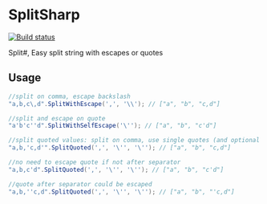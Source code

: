# SplitSharp

[![Build status](https://ci.appveyor.com/api/projects/status/2c7ola6p5e3t6nlh?svg=true)](https://ci.appveyor.com/project/304NotModified/splitsharp)

Split#, Easy split string with escapes or quotes

## Usage

```c#
//split on comma, escape backslash
"a,b,c\,d".SplitWithEscape(',', '\\'); // ["a", "b", "c,d"]

//split and escape on quote
"a'b'c''d".SplitWithSelfEscape('\''); // ["a", "b", "c'd"]

//split quoted values: split on comma, use single quotes (and optional escape on single quotes)
"a,b,'c,d'".SplitQuoted(',', '\'', '\''); // ["a", "b", "c,d"]

//no need to escape quote if not after separator 
"a,b,c'd".SplitQuoted(',', '\'', '\''); // ["a", "b", "c'd"]

//quote after separator could be escaped
"a,b,''c,d".SplitQuoted(',', '\'', '\''); // ["a", "b", "'c,d"]
```
